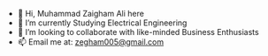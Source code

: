 - 👋 Hi, Muhammad Zaigham Ali here
- 🌱 I’m currently Studying Electrical Engineering
- 💞️ I’m looking to collaborate with like-minded Business Enthusiasts
- 📫 Email me at: zegham005@gmail.com
<!---
zaighamali005/zaighamali005 is a ✨ special ✨ repository because its `README.md` (this file) appears on your GitHub profile.
You can click the Preview link to take a look at your changes.
--->
